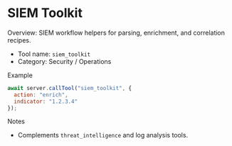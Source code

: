 # SIEM Toolkit

Overview: SIEM workflow helpers for parsing, enrichment, and correlation recipes.

- Tool name: `siem_toolkit`
- Category: Security / Operations

Example
```javascript
await server.callTool("siem_toolkit", {
  action: "enrich",
  indicator: "1.2.3.4"
});
```

Notes
- Complements `threat_intelligence` and log analysis tools.
